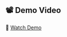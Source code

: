 ## 📽️ Demo Video

🎥 [ Watch Demo ](https://drive.google.com/file/d/1ugOHzbIH6faRnB-N0TNWeuVGBIwK1ZUg/view?usp=drive_link)
